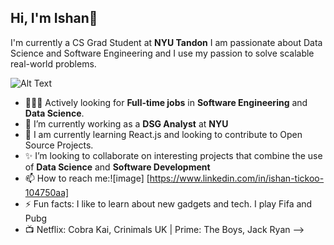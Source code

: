 ## Hi, I'm Ishan👋

I'm currently a CS Grad Student at **NYU Tandon**
I am passionate about Data Science and Software Engineering and I use my passion to solve scalable real-world problems.

![Alt Text](https://github.com/Zeus197/Zeus197/blob/main/gif1.gif=250x250)

- 🧑🏻‍💻 Actively looking for **Full-time jobs** in **Software Engineering** and **Data Science**.
- 🔭 I’m currently working as a **DSG Analyst** at **NYU**             
- 🌱 I am currently learning React.js and looking to contribute to Open Source Projects.
- ✨ I’m looking to collaborate on interesting projects that combine the use of **Data Science** and **Software Development**
- 📫 How to reach me:![image] [https://www.linkedin.com/in/ishan-tickoo-104750aa]
- ⚡ Fun facts: I like to learn about new gadgets and tech. I play Fifa and Pubg
- 📺 Netflix: Cobra Kai, Crinimals UK | Prime: The Boys, Jack Ryan
-->
